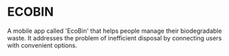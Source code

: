 # ECOBIN

 A mobile app called 'EcoBin' that helps people manage their biodegradable waste.  It addresses the problem of inefficient disposal by connecting users with convenient options.
